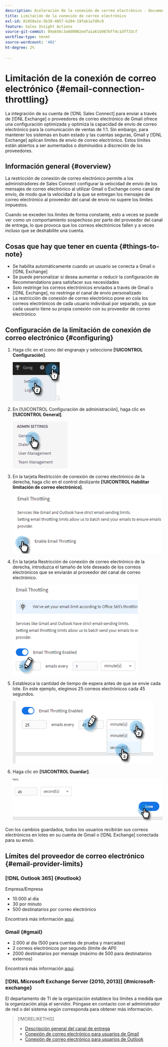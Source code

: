 ```yaml
---
description: Aceleración de la conexión de correo electrónico - Documentos de Marketo - Documentación del producto
title: Limitación de la conexión de correo electrónico
exl-id: 02450a1e-5b30-4057-b204-19fab1a7d6c9
feature: Sales Insight Actions
source-git-commit: 09a656c3a0d0002edfa1a61b987bff4c1dff33cf
workflow-type: tm+mt
source-wordcount: '402'
ht-degree: 2%

---
```


# Limitación de la conexión de correo electrónico {#email-connection-throttling}

La integración de su cuenta de [!DNL Sales Connect] para enviar a través de [!DNL Exchange] o proveedores de correo electrónico de Gmail ofrece una configuración optimizada y optimiza la capacidad de envío de correo electrónico para la comunicación de ventas de 1:1. Sin embargo, para mantener los sistemas en buen estado y las cuentas seguras, Gmail y [!DNL Exchange] aplican límites de envío de correo electrónico. Estos límites están abiertos a ser aumentados o disminuidos a discreción de los proveedores.

## Información general {#overview}

La restricción de conexión de correo electrónico permite a los administradores de Sales Connect configurar la velocidad de envío de los mensajes de correo electrónico al utilizar Gmail o Exchange como canal de envío, de modo que la velocidad a la que se entregan los mensajes de correo electrónico al proveedor del canal de envío no supere los límites impuestos.

Cuando se exceden los límites de forma constante, esto a veces se puede ver como un comportamiento sospechoso por parte del proveedor del canal de entrega, lo que provoca que los correos electrónicos fallen y a veces incluso que se deshabilite una cuenta.

## Cosas que hay que tener en cuenta {#things-to-note}

* Se habilita automáticamente cuando un usuario se conecta a Gmail o [!DNL Exchange]
* Se puede personalizar si desea aumentar o reducir la configuración de Recommendations para satisfacer sus necesidades
* Solo restringe los correos electrónicos enviados a través de Gmail o [!DNL Exchange], no restringe el canal de envío personalizado
* La restricción de conexión de correo electrónico pone en cola los correos electrónicos de cada usuario individual por separado, ya que cada usuario tiene su propia conexión con su proveedor de correo electrónico

## Configuración de la limitación de conexión de correo electrónico {#configuring}

1. Haga clic en el icono del engranaje y seleccione **[!UICONTROL Configuración]**.

   ![](assets/email-connection-throttling-1.png)

1. En [!UICONTROL Configuración de administración], haga clic en **[!UICONTROL General]**.

   ![](assets/email-connection-throttling-2.png)

1. En la tarjeta Restricción de conexión de correo electrónico de la derecha, haga clic en el control deslizante **[!UICONTROL Habilitar limitación de correo electrónico]**.

   ![](assets/email-connection-throttling-3.png)

1. En la tarjeta Restricción de conexión de correo electrónico de la derecha, introduzca el tamaño de lote deseado de los correos electrónicos que se enviarán al proveedor del canal de correo electrónico.

   ![](assets/email-connection-throttling-4.png)

1. Establezca la cantidad de tiempo de espera antes de que se envíe cada lote. En este ejemplo, elegimos 25 correos electrónicos cada 45 segundos.

   ![](assets/email-connection-throttling-5.png)

1. Haga clic en **[!UICONTROL Guardar]**.

   ![](assets/email-connection-throttling-6.png)

Con los cambios guardados, todos los usuarios recibirán sus correos electrónicos en lotes en su cuenta de Gmail o [!DNL Exchange] conectada para su envío.

## Límites del proveedor de correo electrónico {#email-provider-limits}

### [!DNL Outlook 365] {#outlook}

Empresa/Empresa

* 10.000 al día
* 30 por minuto
* 500 destinatarios por correo electrónico

Encontrará más información [aquí](https://docs.microsoft.com/en-us/office365/servicedescriptions/exchange-online-service-description/exchange-online-limits?redirectedfrom=MSDN#RecipientLimits).

### Gmail {#gmail}

* 2.000 al día (500 para cuentas de prueba y marcadas)
* 2 correos electrónicos por segundo (límite de API)
* 2000 destinatarios por mensaje (máximo de 500 para destinatarios externos)

Encontrará más información [aquí](https://support.google.com/a/answer/166852?hl=en).

### [!DNL Microsoft Exchange Server (2010, 2013)] {#microsoft-exchange}

El departamento de TI de la organización establece los límites a medida que la organización aloja el servidor. Póngase en contacto con el administrador de red o del sistema según corresponda para obtener más información.

>[!MORELIKETHIS]
>
>* [Descripción general del canal de entrega](/help/marketo/product-docs/marketo-sales-connect/email/email-delivery/delivery-channel-overview.md)
>* [Conexión de correo electrónico para usuarios de Gmail](/help/marketo/product-docs/marketo-sales-connect/email-plugins/gmail/email-connection-for-gmail-users.md)
>* [Conexión de correo electrónico para usuarios de Outlook](/help/marketo/product-docs/marketo-sales-connect/email-plugins/msc-for-outlook/email-connection-for-outlook-users.md)

